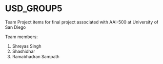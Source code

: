 # USD_GROUP5
Team Project items for final project associated with AAI-500 at University of San Diego

Team members:
1. Shreyas Singh
2. Shashidhar
3. Ramabhadran Sampath
